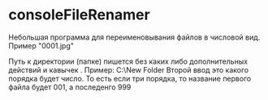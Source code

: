 # consoleFileRenamer
Небольшая программа для переименовывания файлов в числовой вид. Пример "0001.jpg"

Путь к директории (папке) пишется без каких либо дополнительных действий и кавычек . Пример: C:\New Folder
Второй ввод это какого порядка будет число. То есть если три порядка, то название первого файла будет 001, а последенго 999
